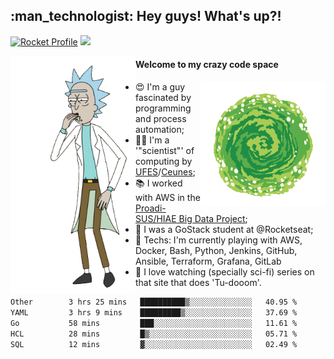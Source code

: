 
<h2> :man_technologist: Hey guys! What's up?!</h2>
                                                                         
[![Rocket Profile](https://img.shields.io/static/v1?label=Rocketseat&message=Profile&colorA=purple&color=black&logo=Rocket&logoColor=white)](https://app.rocketseat.com.br/me/elyabe)
<a href="https://www.linkedin.com/in/elyabe/"><img src="https://img.shields.io/badge/LinkedIn-informational?logo=linkedin"/></a>

<img align='left' src="https://raw.githubusercontent.com/Elyabe/Elyabe/master/images/rick-dancing.gif" width='200'>

                       
#### Welcome to my crazy code space 
<img align='right' src="https://raw.githubusercontent.com/Elyabe/elyabe/master/images/portal-3.gif" width='200'>

- :heart_eyes: I'm a guy fascinated by programming and process automation; 
- :office_worker: I'm a '"scientist"' of computing by [UFES](http://ufes.br)/[Ceunes](http://ceunes.ufes.br);
- :books: I worked with AWS in the [Proadi-SUS/HIAE Big Data Project](https://www.einstein.br/responsabilidade-social/atuacao-com-o-ministerio-da-saude/proadi-sus);
- :rocket: I was a GoStack student at @Rocketseat;
- :green_heart: Techs: I'm currently playing with AWS, Docker, Bash, Python, Jenkins, GitHub, Ansible, Terraform, Grafana, GitLab
- :movie_camera: I love watching (specially sci-fi) series on that site that does 'Tu-dooom'.

<!--START_SECTION:waka-->

```txt
Other        3 hrs 25 mins   ██████████▒░░░░░░░░░░░░░░   40.95 %
YAML         3 hrs 9 mins    █████████▒░░░░░░░░░░░░░░░   37.69 %
Go           58 mins         ███░░░░░░░░░░░░░░░░░░░░░░   11.61 %
HCL          28 mins         █▒░░░░░░░░░░░░░░░░░░░░░░░   05.71 %
SQL          12 mins         ▓░░░░░░░░░░░░░░░░░░░░░░░░   02.49 %
```

<!--END_SECTION:waka-->

